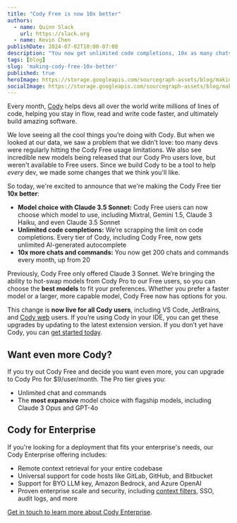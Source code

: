 ```yaml
---
title: "Cody Free is now 10x better"
authors: 
  - name: Quinn Slack
    url: https://slack.org
  - name: Kevin Chen
publishDate: 2024-07-02T10:00-07:00
description: "You now get unlimited code completions, 10x as many chats, and model choice with Cody Free."
tags: [blog]
slug: 'making-cody-free-10x-better'
published: true
heroImage: https://storage.googleapis.com/sourcegraph-assets/blog/making-cody-free-10x-better-og.jpg
socialImage: https://storage.googleapis.com/sourcegraph-assets/blog/making-cody-free-10x-better-og.jpg
---
```


Every month, [Cody](https://sourcegraph.com/cody) helps devs all over the world write millions of lines of code, helping you stay in flow, read and write code faster, and ultimately build amazing software. 

We love seeing all the cool things you’re doing with Cody. But when we looked at our data, we saw a problem that we didn’t love: too many devs were regularly hitting the Cody Free usage limitations. We also see incredible new models being released that our Cody Pro users love, but weren't available to Free users. Since we build Cody to be a tool to help _every_ dev, we made some changes that we think you'll like.

So today, we're excited to announce that we're making the Cody Free tier **10x better**: 

* **Model choice with Claude 3.5 Sonnet:** Cody Free users can now choose which model to use, including Mixtral, Gemini 1.5, Claude 3 Haiku, and even Claude 3.5 Sonnet
* **Unlimited code completions:** We’re scrapping the limit on code completions. Every tier of Cody, including Cody Free, now gets unlimited AI-generated autocomplete
* **10x more chats and commands:** You now get 200 chats and commands every month, up from 20

Previously, Cody Free only offered Claude 3 Sonnet. We’re bringing the ability to hot-swap models from Cody Pro to our Free users, so you can choose the **best models** to fit your preferences. Whether you prefer a faster model or a larger, more capable model, Cody Free now has options for you.

This change is **now live for all Cody users**, including VS Code, JetBrains, and [Cody web](https://sourcegraph.com/cody/chat) users. If you’re using Cody in your IDE, you can get these upgrades by updating to the latest extension version. If you don’t yet have Cody, you can [get started today](https://sourcegraph.com/cody).

## Want even more Cody?

If you try out Cody Free and decide you want even more, you can upgrade to Cody Pro for $9/user/month. The Pro tier gives you:

* Unlimited chat and commands
* The **most expansive** model choice with flagship models, including Claude 3 Opus and GPT-4o

## Cody for Enterprise

If you're looking for a deployment that fits your enterprise's needs, our Cody Enterprise offering includes:

* Remote context retrieval for your entire codebase
* Universal support for code hosts like GitLab, GitHub, and Bitbucket
* Support for BYO LLM key, Amazon Bedrock, and Azure OpenAI
* Proven enterprise scale and security, including [context filters](https://sourcegraph.com/docs/cody/capabilities/ignore-context#cody-context-filters), SSO, audit logs, and more

[Get in touch to learn more about Cody Enterprise](https://sourcegraph.com/contact/request-info).
